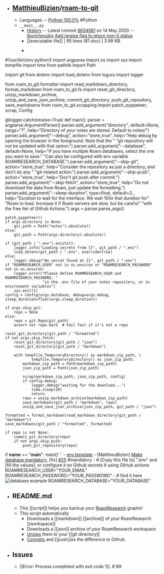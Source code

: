 - ## [MatthieuBizien](https://github.com/MatthieuBizien)/[roam-to-git](https://github.com/MatthieuBizien/roam-to-git)
    - Languages -- [Python 100.0%](https://github.com/MatthieuBizien/roam-to-git/search?l=python) #Python
    - `__main__.py`
        - [History](https://github.com/MatthieuBizien/roam-to-git/commits/master/roam_to_git/__main__.py) -- Latest commit [8634081](https://github.com/MatthieuBizien/roam-to-git/commit/86340815d8cb8953cd223a9906734dcd916afdf8) on 14 May 2020 -- [jborichevskiy](https://github.com/jborichevskiy) [Add reraise flag to return non-0 status](https://github.com/MatthieuBizien/roam-to-git/commit/86340815d8cb8953cd223a9906734dcd916afdf8)
        - [[executable file]] | 95 lines (81 sloc) | 3.99 KB
        - ```python
#!/usr/bin/env python3
import argparse
import os
import sys
import tempfile
import time
from pathlib import Path

import git
from dotenv import load_dotenv
from loguru import logger

from roam_to_git.formatter import read_markdown_directory, format_markdown
from roam_to_git.fs import reset_git_directory, unzip_markdown_archive, \
    unzip_and_save_json_archive, commit_git_directory, push_git_repository, save_markdowns
from roam_to_git.scrapping import patch_pyppeteer, scrap, Config


@logger.catch(reraise=True)
def main():
    parser = argparse.ArgumentParser()
    parser.add_argument("directory", default=None, nargs="?",
                        help="Directory of your notes are stored. Default to notes/")
    parser.add_argument("--debug", action="store_true",
                        help="Help debug by opening the browser in the foreground. Note that the "
                             "git repository will not be updated with that option.")
    parser.add_argument("--database", default=None,
                        help="If you have multiple Roam databases, select the one you want to save."
                             "Can also be configured with env variable ROAMRESEARCH_DATABASE.")
    parser.add_argument("--skip-git", action="store_true",
                        help="Consider the repository as just a directory, and don't do any "
                             "git-related action.")
    parser.add_argument("--skip-push", action="store_true",
                        help="Don't git push after commit.")
    parser.add_argument("--skip-fetch", action="store_true",
                        help="Do not download the data from Roam, just update the formatting.")
    parser.add_argument("--sleep-duration", type=float, default=2.,
                        help="Duration to wait for the interface. We wait 100x that duration for"
                             "Roam to load. Increase it if Roam servers are slow, but be careful"
                             "with the free tier of Github Actions.")
    args = parser.parse_args()

    patch_pyppeteer()
    if args.directory is None:
        git_path = Path("notes").absolute()
    else:
        git_path = Path(args.directory).absolute()

    if (git_path / ".env").exists():
        logger.info("Loading secrets from {}", git_path / ".env")
        load_dotenv(git_path / ".env", override=True)
    else:
        logger.debug("No secret found at {}", git_path / ".env")
    if "ROAMRESEARCH_USER" not in os.environ or "ROAMRESEARCH_PASSWORD" not in os.environ:
        logger.error("Please define ROAMRESEARCH_USER and ROAMRESEARCH_PASSWORD, "
                     "in the .env file of your notes repository, or in environment variables")
        sys.exit(1)
    config = Config(args.database, debug=args.debug, sleep_duration=float(args.sleep_duration))

    if args.skip_git:
        repo = None
    else:
        repo = git.Repo(git_path)
        assert not repo.bare  # Fail fast if it's not a repo

    reset_git_directory(git_path / "formatted")
    if not args.skip_fetch:
        reset_git_directory(git_path / "json")
        reset_git_directory(git_path / "markdown")

        with tempfile.TemporaryDirectory() as markdown_zip_path, \
                tempfile.TemporaryDirectory() as json_zip_path:
            markdown_zip_path = Path(markdown_zip_path)
            json_zip_path = Path(json_zip_path)

            scrap(markdown_zip_path, json_zip_path, config)
            if config.debug:
                logger.debug("waiting for the download...")
                time.sleep(20)
                return
            raws = unzip_markdown_archive(markdown_zip_path)
            save_markdowns(git_path / "markdown", raws)
            unzip_and_save_json_archive(json_zip_path, git_path / "json")

    formatted = format_markdown(read_markdown_directory(git_path / "markdown"))
    save_markdowns(git_path / "formatted", formatted)

    if repo is not None:
        commit_git_directory(repo)
        if not args.skip_push:
            push_git_repository(repo)


if __name__ == "__main__":
    main()```
    - [env.template](https://github.com/MatthieuBizien/roam-to-git/blob/master/env.template)
        - [MatthieuBizien] [Make database mandatory,](https://github.com/MatthieuBizien/roam-to-git/commit/73359deac5cdc8063b4f0576acd2a6e615db1907) [fix] [#25](https://github.com/MatthieuBizien/roam-to-git/issues/25) #mandatory
        - # [Copy this file to] ".env" and [fill the values], or configure it on Github secrets if using Github actions
ROAMRESEARCH_USER="YOUR_EMAIL"
ROAMRESEARCH_PASSWORD="YOUR_PASSWORD"
        - # find it here ![database example](https://user-images.githubusercontent.com/656694/84388282-98136800-abf4-11ea-84c1-85ffc59b30b0.png)
ROAMRESEARCH_DATABASE="YOUR_DATABASE"
- ## README.md
    - This [[script]] helps you backup your [RoamResearch](https://roamresearch.com/) graphs!
    - This script automatically
        - Downloads a [[markdown]] [[archive]] of your RoamResearch [[workspace]]
        - Downloads a [[json]] archive of your RoamResearch workspace
        - [Unzips]([[unzip]]) them to your [[git directory]]
        - [Commits]([[commit]]) and [[push]]es the difference to Github
- ## Issues
    - [[Error: Process completed with exit code 1]]. # 89
